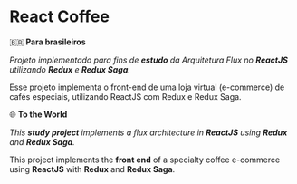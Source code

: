 # React Coffee

🇧🇷 **Para brasileiros**

*Projeto implementado para fins de **estudo** da Arquitetura Flux no **ReactJS** utilizando **Redux** e **Redux Saga**.*

Esse projeto implementa o front-end de uma loja virtual (e-commerce) de cafés especiais, utilizando ReactJS com Redux e Redux Saga.

🌐 **To the World**

*This **study project** implements a flux architecture in **ReactJS** using **Redux** and **Redux Saga**.*

This project implements the **front end** of a specialty coffee e-commerce using **ReactJS** with **Redux** and **Redux Saga**.

